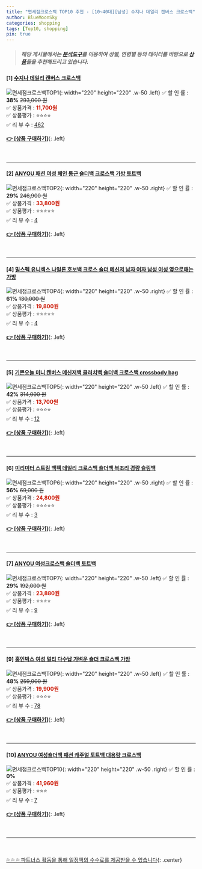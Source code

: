 ```yaml
---
title: "면세점크로스백 TOP10 추천 - [10~40대][남성] 수지나 데일리 캔버스 크로스백"
author: BlueMoonSky
categories: shopping
tags: [Top10, shopping]
pin: true
---
```


> ##### 해당 게시물에서는 [**분석도구**](https://itemscout.io/)를 이용하여 **성별**, **연령별** 등의 데이터를 바탕으로 [**상품**](https://link.coupang.com/a/baae76)들을 추천해드리고 있습니다.

#### [1] [수지나 데일리 캔버스 크로스백](https://link.coupang.com/re/AFFSDP?lptag=AF5964186&subid=bluemoonsky6999&pageKey=7044548249&traceid=V0-153&itemId=17430737039&vendorItemId=84608317555)
![면세점크로스백TOP1](https://thumbnail6.coupangcdn.com/thumbnails/remote/230x230ex/image/vendor_inventory/efdf/9767a7058a2b7d565abf06ab17fbd0b8d7434668d8bac599b4ace59d3f5c.jpg){: width="220" height="220" .w-50 .left}
✅ 할 인 률 : **38%** ~~<del class="base-price"> 293,000  </del>원~~<br>
✅ 상품가격 : <span style="color:#cb1400"> **11,700원** </span><br>
✅ 상품평가 : ⭐⭐⭐⭐<br>
✅ 리 뷰 수 : [462](https://link.coupang.com/re/AFFSDP?lptag=AF5964186&subid=bluemoonsky6999&pageKey=7044548249&traceid=V0-153&itemId=17430737039&vendorItemId=84608317555)<br>
<br>
[**👉  [상품 구매하기]**](https://link.coupang.com/re/AFFSDP?lptag=AF5964186&subid=bluemoonsky6999&pageKey=7044548249&traceid=V0-153&itemId=17430737039&vendorItemId=84608317555){: .left}
<br>
<br>
<br>

***

#### [2] [ANYOU 패션 여성 체인 통근 숄더백 크로스백 가방 토트백](https://link.coupang.com/re/AFFSDP?lptag=AF5964186&subid=bluemoonsky6999&pageKey=7537025821&traceid=V0-153&itemId=19803915070&vendorItemId=86906202894)
![면세점크로스백TOP2](https://thumbnail10.coupangcdn.com/thumbnails/remote/230x230ex/image/vendor_inventory/a153/91e81f6a391876ff5e967bbd8c94d67dd910ce9f6932e85a6b5b9ce31c4c.jpg){: width="220" height="220" .w-50 .right}
✅ 할 인 률 : **29%** ~~<del class="base-price"> 246,900  </del>원~~<br>
✅ 상품가격 : <span style="color:#cb1400"> **33,800원** </span><br>
✅ 상품평가 : ⭐⭐⭐⭐⭐<br>
✅ 리 뷰 수 : [4](https://link.coupang.com/re/AFFSDP?lptag=AF5964186&subid=bluemoonsky6999&pageKey=7537025821&traceid=V0-153&itemId=19803915070&vendorItemId=86906202894)<br>
<br>
[**👉  [상품 구매하기]**](https://link.coupang.com/re/AFFSDP?lptag=AF5964186&subid=bluemoonsky6999&pageKey=7537025821&traceid=V0-153&itemId=19803915070&vendorItemId=86906202894){: .left}
<br>
<br>
<br>

***

#### [4] [밀스펙 유니섹스 나일론 호보백 크로스 숄더 메신저 남자 여자 남성 여성 옆으로매는가방](https://link.coupang.com/re/AFFSDP?lptag=AF5964186&subid=bluemoonsky6999&pageKey=6716423212&traceid=V0-153&itemId=15609727733&vendorItemId=82837902881)
![면세점크로스백TOP4](https://thumbnail6.coupangcdn.com/thumbnails/remote/230x230ex/image/vendor_inventory/a955/ea92a94b9702232b02d47a04dd47186ebd4cdd3a3b9efeb448a488a22443.jpg){: width="220" height="220" .w-50 .right}
✅ 할 인 률 : **61%** ~~<del class="base-price"> 130,000  </del>원~~<br>
✅ 상품가격 : <span style="color:#cb1400"> **19,800원** </span><br>
✅ 상품평가 : ⭐⭐⭐⭐⭐<br>
✅ 리 뷰 수 : [4](https://link.coupang.com/re/AFFSDP?lptag=AF5964186&subid=bluemoonsky6999&pageKey=6716423212&traceid=V0-153&itemId=15609727733&vendorItemId=82837902881)<br>
<br>
[**👉  [상품 구매하기]**](https://link.coupang.com/re/AFFSDP?lptag=AF5964186&subid=bluemoonsky6999&pageKey=6716423212&traceid=V0-153&itemId=15609727733&vendorItemId=82837902881){: .left}
<br>
<br>
<br>

***

#### [5] [기쁜오늘 미니 캔버스 메신저백 클러치백 숄더백 크로스백 crossbody bag](https://link.coupang.com/re/AFFSDP?lptag=AF5964186&subid=bluemoonsky6999&pageKey=7197790352&traceid=V0-153&itemId=18186984843&vendorItemId=85219405375)
![면세점크로스백TOP5](https://thumbnail8.coupangcdn.com/thumbnails/remote/230x230ex/image/vendor_inventory/177f/a65ec953dc7ebb0bb5be811afd56d73892548f4f3efb0de1875f1b2f704c.jpg){: width="220" height="220" .w-50 .left}
✅ 할 인 률 : **42%** ~~<del class="base-price"> 314,000  </del>원~~<br>
✅ 상품가격 : <span style="color:#cb1400"> **13,700원** </span><br>
✅ 상품평가 : ⭐⭐⭐⭐<br>
✅ 리 뷰 수 : [12](https://link.coupang.com/re/AFFSDP?lptag=AF5964186&subid=bluemoonsky6999&pageKey=7197790352&traceid=V0-153&itemId=18186984843&vendorItemId=85219405375)<br>
<br>
[**👉  [상품 구매하기]**](https://link.coupang.com/re/AFFSDP?lptag=AF5964186&subid=bluemoonsky6999&pageKey=7197790352&traceid=V0-153&itemId=18186984843&vendorItemId=85219405375){: .left}
<br>
<br>
<br>

***

#### [6] [미리미터 스트링 백팩 데일리 크로스백 숄더백 복조리 경량 슬링백](https://link.coupang.com/re/AFFSDP?lptag=AF5964186&subid=bluemoonsky6999&pageKey=7017928847&traceid=V0-153&itemId=17271103503&vendorItemId=84442238397)
![면세점크로스백TOP6](https://thumbnail9.coupangcdn.com/thumbnails/remote/230x230ex/image/vendor_inventory/8190/fbaa0f95ea036b5291619abd3dbdb7fbeb0541b6f22ba32d2c343e097b7f.jpg){: width="220" height="220" .w-50 .right}
✅ 할 인 률 : **56%** ~~<del class="base-price"> 69,000  </del>원~~<br>
✅ 상품가격 : <span style="color:#cb1400"> **24,800원** </span><br>
✅ 상품평가 : ⭐⭐⭐⭐⭐<br>
✅ 리 뷰 수 : [3](https://link.coupang.com/re/AFFSDP?lptag=AF5964186&subid=bluemoonsky6999&pageKey=7017928847&traceid=V0-153&itemId=17271103503&vendorItemId=84442238397)<br>
<br>
[**👉  [상품 구매하기]**](https://link.coupang.com/re/AFFSDP?lptag=AF5964186&subid=bluemoonsky6999&pageKey=7017928847&traceid=V0-153&itemId=17271103503&vendorItemId=84442238397){: .left}
<br>
<br>
<br>

***

#### [7] [ANYOU 여성크로스백 숄더백 토트백](https://link.coupang.com/re/AFFSDP?lptag=AF5964186&subid=bluemoonsky6999&pageKey=7578959496&traceid=V0-153&itemId=20002809318&vendorItemId=87099881454)
![면세점크로스백TOP7](https://thumbnail7.coupangcdn.com/thumbnails/remote/230x230ex/image/vendor_inventory/f53d/8b56aa003911b9ffd78bb95d3ed484f8413f3359508e52677682ffac1677.jpg){: width="220" height="220" .w-50 .left}
✅ 할 인 률 : **29%** ~~<del class="base-price"> 192,000  </del>원~~<br>
✅ 상품가격 : <span style="color:#cb1400"> **23,880원** </span><br>
✅ 상품평가 : ⭐⭐⭐⭐<br>
✅ 리 뷰 수 : [9](https://link.coupang.com/re/AFFSDP?lptag=AF5964186&subid=bluemoonsky6999&pageKey=7578959496&traceid=V0-153&itemId=20002809318&vendorItemId=87099881454)<br>
<br>
[**👉  [상품 구매하기]**](https://link.coupang.com/re/AFFSDP?lptag=AF5964186&subid=bluemoonsky6999&pageKey=7578959496&traceid=V0-153&itemId=20002809318&vendorItemId=87099881454){: .left}
<br>
<br>
<br>

***

#### [9] [홈인박스 여성 멀티 다수납 가벼운 숄더 크로스백 가방](https://link.coupang.com/re/AFFSDP?lptag=AF5964186&subid=bluemoonsky6999&pageKey=5889680848&traceid=V0-153&itemId=10353500066&vendorItemId=77635675514)
![면세점크로스백TOP9](https://thumbnail6.coupangcdn.com/thumbnails/remote/230x230ex/image/retail/images/2974103288157302-990f3fe6-ac16-4deb-b971-4f298b8d64b9.jpg){: width="220" height="220" .w-50 .left}
✅ 할 인 률 : **48%** ~~<del class="base-price"> 259,000  </del>원~~<br>
✅ 상품가격 : <span style="color:#cb1400"> **19,900원** </span><br>
✅ 상품평가 : ⭐⭐⭐⭐<br>
✅ 리 뷰 수 : [78](https://link.coupang.com/re/AFFSDP?lptag=AF5964186&subid=bluemoonsky6999&pageKey=5889680848&traceid=V0-153&itemId=10353500066&vendorItemId=77635675514)<br>
<br>
[**👉  [상품 구매하기]**](https://link.coupang.com/re/AFFSDP?lptag=AF5964186&subid=bluemoonsky6999&pageKey=5889680848&traceid=V0-153&itemId=10353500066&vendorItemId=77635675514){: .left}
<br>
<br>
<br>

***

#### [10] [ANYOU 여성숄더백 패션 캐주얼 토트백 대용량 크로스백](https://link.coupang.com/re/AFFSDP?lptag=AF5964186&subid=bluemoonsky6999&pageKey=7525144704&traceid=V0-153&itemId=19745190579&vendorItemId=87073466048)
![면세점크로스백TOP10](https://thumbnail9.coupangcdn.com/thumbnails/remote/230x230ex/image/vendor_inventory/bac9/00fa53c109c5ee63ef4587067735d9835837a5f3e968666516c0efded376.jpg){: width="220" height="220" .w-50 .right}
✅ 할 인 률 : **0%** <br>
✅ 상품가격 : <span style="color:#cb1400"> **41,960원** </span><br>
✅ 상품평가 : ⭐⭐⭐<br>
✅ 리 뷰 수 : [7](https://link.coupang.com/re/AFFSDP?lptag=AF5964186&subid=bluemoonsky6999&pageKey=7525144704&traceid=V0-153&itemId=19745190579&vendorItemId=87073466048)<br>
<br>
[**👉  [상품 구매하기]**](https://link.coupang.com/re/AFFSDP?lptag=AF5964186&subid=bluemoonsky6999&pageKey=7525144704&traceid=V0-153&itemId=19745190579&vendorItemId=87073466048){: .left}
<br>
<br>
<br>

***
<br><br>[💦 💦 💦 파트너스 활동을 통해 일정액의 수수료를 제공받을 수 있습니다](https://link.coupang.com/a/baae76){: .center}